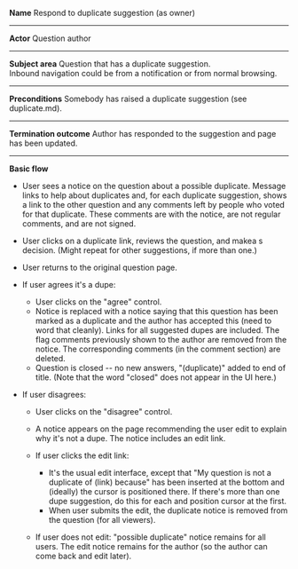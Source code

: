 **Name**
Respond to duplicate suggestion (as owner)

----

**Actor**
Question author

----

**Subject area**
Question that has a duplicate suggestion.  
Inbound navigation could be from a notification or from normal browsing.

----

**Preconditions**
Somebody has raised a duplicate suggestion (see duplicate.md).

----

**Termination outcome**
Author has responded to the suggestion and page has been updated.

----

**Basic flow**

- User sees a notice on the question about a possible duplicate.  Message links to help about duplicates and, for each duplicate suggestion, shows a link to the other question and any comments left by people who voted for that duplicate.  These comments are with the notice, are not regular comments, and are not signed.

- User clicks on a duplicate link, reviews the question, and makea s decision.  (Might repeat for other suggestions, if more than one.)

- User returns to the original question page.

- If user agrees it's a dupe:
    - User clicks on the "agree" control.
    - Notice is replaced with a notice saying that this question has been marked as a duplicate and the author has accepted this (need to word that cleanly).  Links for all suggested dupes are included.  The flag comments previously shown to the author are removed from the notice.  The corresponding comments (in the comment section) are deleted.
    - Question is closed -- no new answers, "(duplicate)" added to end of title.  (Note that the word "closed" does not appear in the UI here.)

- If user disagrees:
    - User clicks on the "disagree" control.
    - A notice appears on the page recommending the user edit to explain why it's not a dupe.  The notice includes an edit link.

    - If user clicks the edit link:
        - It's the usual edit interface, except that "My question is not a duplicate of (link) because" has been inserted at the bottom and (ideally) the cursor is positioned there.  If there's more than one dupe suggestion, do this for each and position cursor at the first.
        - When user submits the edit, the duplicate notice is removed from the question (for all viewers).

    - If user does not edit: "possible duplicate" notice remains for all users.  The edit notice remains for the author (so the author can come back and edit later).

